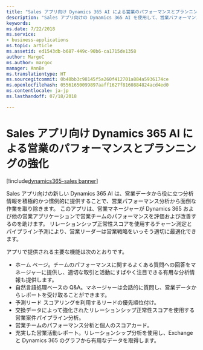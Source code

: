 ```yaml
---
title: "Sales アプリ向け Dynamics 365 AI による営業のパフォーマンスとプランニングの強化"
description: "Sales アプリ向けの Dynamics 365 AI を使用して、営業パフォーマンスを高め、営業プランニングを改善します"
keywords: 
ms.date: 7/22/2018
ms.service:
- business-applications
ms.topic: article
ms.assetid: ed1543db-b687-449c-90b6-ca1715de1358
author: MargoC
ms.author: margoc
manager: AnnBe
ms.translationtype: HT
ms.sourcegitcommit: 0b40bb3c98145f5a260f412701a884a5936174ce
ms.openlocfilehash: 05561650099897aaff1627f8160884824acd4ed0
ms.contentlocale: ja-jp
ms.lasthandoff: 07/18/2018

---
```


# <a name="enhance-sales-performance-and-planning-with-the-dynamics-365-ai-for-sales-app"></a>Sales アプリ向け Dynamics 365 AI による営業のパフォーマンスとプランニングの強化

[!include[dynamics365-sales banner](../includes/dynamics365-sales.md)]





Sales アプリ向けの新しい Dynamics 365 AI は、営業データから役に立つ分析情報を積極的かつ慣例的に提供することで、営業パフォーマンス分析から面倒な作業を取り除きます。 このアプリは、営業マネージャーが Dynamics 365 および他の営業アプリケーションで営業チームのパフォーマンスを評価および改善するのを助けます。 リレーションシップ正常性スコアを使用するチャーン測定とパイプライン予測により、営業リーダーは営業戦略をいっそう適切に最適化できます。

アプリで提供される主要な機能は次のとおりです。

-   ホーム ページ。チームのパフォーマンスに関するよくある質問への回答をマネージャーに提供し、適切な取引と活動にすばやく注目できる有用な分析情報も提供します。
-   自然言語処理ベースの Q&A。マネージャーは会話的に質問し、営業データからレポートを受け取ることができます。 
-   予測リード スコアリングを利用するリードの優先順位付け。
-   交換データによって強化されたリレーションシップ正常性スコアを使用する営業案件パイプライン分析。
-   営業チームのパフォーマンス分析と個人のスコアカード。
-   充実した営業活動レポート。リレーションシップ分析を使用し、Exchange と Dynamics 365 のグラフから有用なデータを取得します。   

